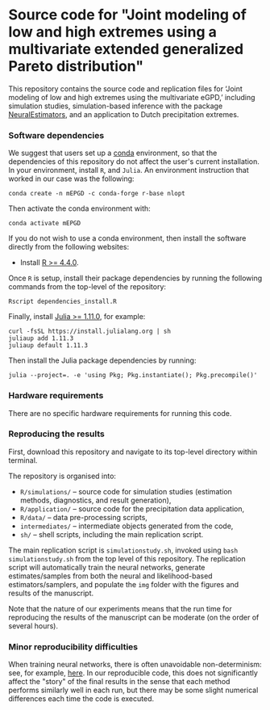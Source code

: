 # Source code for "Joint modeling of low and high extremes using a multivariate extended generalized Pareto distribution"

This repository contains the source code and replication files for ‘Joint modeling of low and high extremes using the multivariate eGPD,’ including simulation studies, simulation-based inference with the package [NeuralEstimators](https://msainsburydale.github.io/NeuralEstimators.jl/dev/), and an application to Dutch precipitation extremes.


### Software dependencies

We suggest that users set up a [conda](https://docs.conda.io/projects/conda/en/latest/user-guide/install/linux.html) environment, so that the dependencies of this repository do not affect the user's current installation. In your environment, install `R`, and `Julia`. An environment instruction that worked in our case was the following:

```
conda create -n mEPGD -c conda-forge r-base nlopt
```

Then activate the conda environment with:

```
conda activate mEPGD
```

If you do not wish to use a conda environment, then install the software directly from the following websites:

- Install [R >= 4.4.0](https://www.r-project.org/).

Once `R` is setup, install their package dependencies by running the following commands from the top-level of the repository: 

```
Rscript dependencies_install.R
```

Finally, install [Julia >= 1.11.0](https://julialang.org/downloads/), for example: 

```
curl -fsSL https://install.julialang.org | sh
juliaup add 1.11.3
juliaup default 1.11.3
```

Then install the Julia package dependencies by running:

```
julia --project=. -e 'using Pkg; Pkg.instantiate(); Pkg.precompile()'
```

### Hardware requirements

There are no specific hardware requirements for running this code.

### Reproducing the results

First, download this repository and navigate to its top-level directory within terminal.

The repository is organised into:
- `R/simulations/` – source code for simulation studies (estimation methods, diagnostics, and result generation),
- `R/application/` – source code for the precipitation data application,
- `R/data/` – data pre-processing scripts,
- `intermediates/` – intermediate objects generated from the code,
- `sh/` – shell scripts, including the main replication script.

The main replication script is `simulationstudy.sh`, invoked using `bash simulationstudy.sh` from the top level of this repository. The replication script will automatically train the neural networks, generate estimates/samples from both the neural and likelihood-based estimators/samplers, and populate the `img` folder with the figures and results of the manuscript.

Note that the nature of our experiments means that the run time for reproducing the results of the manuscript can be moderate (on the order of several hours). 

### Minor reproducibility difficulties

When training neural networks, there is often unavoidable non-determinism: see, for example, [here](https://discourse.julialang.org/t/flux-reproducibility-of-gpu-experiments/62092). In our reproducible code, this does not significantly affect the "story" of the final results in the sense that each method performs similarly well in each run, but there may be some slight numerical differences each time the code is executed.

